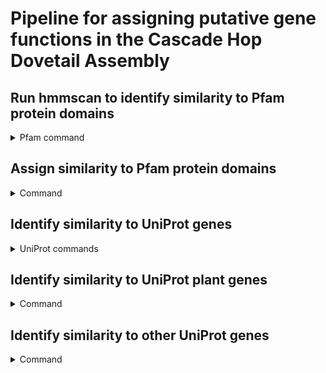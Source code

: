 # Pipeline for assigning putative gene functions in the Cascade Hop Dovetail Assembly 

## Run hmmscan to identify similarity to Pfam protein domains
<details>
<summary>Pfam command</summary>

Pfam release 33.1 (accessed 08/25/2020)

HMMER 3.3

<code>hmmscan --cpu 64 --domtblout combinedHopCascadeDovetail.domtblout Pfam-A.hmm geneModels.pep.fasta > combinedHopCascadeDovetail.err</code>

</details>

## Assign similarity to Pfam protein domains
<details>
<summary>Command</summary>
<code>python assignPfam.py combinedHopCascadeDovetail.domtblout pfamRepeatDomains.txt geneModels.pep.fasta</code>
</details>


## Identify similarity to UniProt genes
<details>
<summary>UniProt commands</summary>

### hop vs uniprot transposable element genes

<code>blastp -query geneModels.pep.fasta -db uniprot_transposable_element_KW0814.fasta -evalue 1e-3 -outfmt '6 std qcovs' -out hop_vs_uniprotTEs.blastp -num_threads 16</code>

<code>blastp -query uniprot_transposable_element_KW0814.fasta -db blastDB/geneModels.pep.fasta -evalue 1e-3 -outfmt '6 std qcovs' -out uniprotTEs_vs_hop.blastp -num_threads 16</code>

### hop vs uniprot bacteria genes
<code>blastp -query geneModels.pep.fasta -db uniprot_bacteria.fasta -evalue 1e-3 -outfmt '6 std qcovs' -out hop_vs_bacteria.blastp -num_threads 16</code>

<code>blastp -query uniprot_bacteria.fasta -db blastDB/geneModels.pep.fasta -evalue 1e-3 -outfmt '6 std qcovs' -out bacteria_vs_hop.blastp -num_threads 16</code>

### hop vs uniprot virus genes
<code>blastp -query geneModels.pep.fasta -db uniprot_viruses.fasta -evalue 1e-3 -outfmt '6 std qcovs' -out hop_vs_viruses.blastp -num_threads 16</code>

<code>blastp -query uniprot_viruses.fasta -db blastDB/geneModels.pep.fasta -evalue 1e-3 -outfmt '6 std qcovs' -out viruses_vs_hop.blastp -num_threads 16</code>

### hop vs uniprot plant genes
<code>blastp -query geneModels.pep.fasta -db uniprot-reviewed_yes+taxonomy_3193.08242020.fasta -evalue 1e-3 -outfmt '6 std qcovs' -out hop_vs_uniprotPlants.blastp -num_threads 16</code>

<code>blastp -query uniprot-reviewed_yes+taxonomy_3193.08242020.fasta -db blastDB/geneModels.pep.fasta -evalue 1e-3 -outfmt '6 std qcovs' -out uniprotPlants_vs_hop.blastp -num_threads 16</code>
</details>

## Identify similarity to UniProt plant genes
<details>
<summary>Command</summary>
<code>python collectTopUniProtHits.py hop_vs_uniprotPlants.blastp uniprotPlants_vs_hop.blastp uniprot-reviewed_yes+taxonomy_3193.08242020.fasta uniprot_transposable_element_KW0814.fasta TEUniProtGenes.txt 20</code>
</details>

## Identify similarity to other UniProt genes
<details>
<summary>Command</summary>
<code>python getOtherTopUniprotHit.py hop_vs_bacteria.blastp bacteria_vs_hop.blastp uniprot_bacteria.fasta Bacteria 30 hop</code>

<code>python getOtherTopUniprotHit.py hop_vs_uniprotTEs.blastp uniprotTEs_vs_hop.blastp uniprot_transposable_element_KW0814.fasta UniprotTE 30 hop</code>

<code>python getOtherTopUniprotHit.py hop_vs_viruses.blastp viruses_vs_hop.blastp uniprot_viruses.fasta Virus 30 hop</code>

</details>

